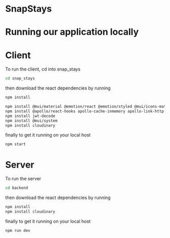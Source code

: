 # SnapStays

# Running our application locally 

# Client 
To run the client, cd into snap_stays 
```bash
cd snap_stays
```
then download the react dependencies by running 
```bash
npm install 
```
```bash
npm install @mui/material @emotion/react @emotion/styled @mui/icons-material
npm install @apollo/react-hooks apollo-cache-inmemory apollo-link-http apollo-client
npm install jwt-decode
npm install @mui/system
npm install cloudinary
```
finally to get it running on your local host  
```bash
npm start 
```
# Server 
To run the server
```bash
cd backend 
```
then download the react dependencies by running 
```bash
npm install
npm install cloudinary
```
finally to get it running on your local host  
```bash
npm run dev
```

